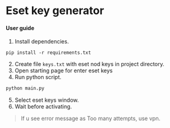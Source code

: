 # Eset key generator

#### User guide
1. Install dependencies.
```
pip install -r requirements.txt
```
2. Create file `keys.txt` with eset nod keys in project directory.
3. Open starting page for enter eset keys
4. Run python script.
```sh
python main.py
```
5. Select eset keys window.
6. Wait before activating.
> If u see error message as Too many attempts, use vpn.